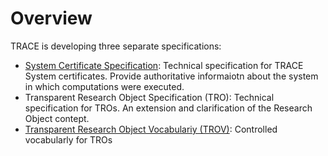 # Overview

TRACE is developing three separate specifications:

* [System Certificate Specification](system-certificate-spec): Technical specification for TRACE
  System certificates. Provide authoritative
  informaiotn about the system in which computations were executed.
* Transparent Research Object Specification (TRO): Technical specification for TROs. An extension and
  clarification of the Research Object contept.
* <a  href="../specifications/0.1/doc/index-en.html"
  target="_blank">Transparent Research Object Vocabulariy (TROV)</a>: Controlled vocabularly for TROs
